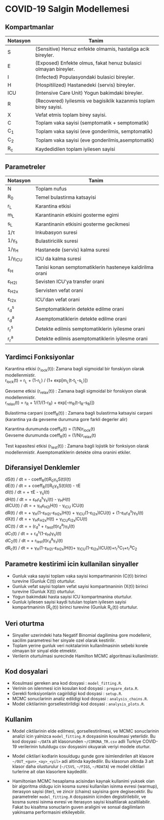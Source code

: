 # COVID-19 Salgin Modellemesi

## Kompartmanlar

| Notasyon   | Tanim | 
| ------------- |-------------| 
| S | (Sensitive) Henuz enfekte olmamis, hastaliga acik bireyler. | 
| E | (Exposed) Enfekte olmus, fakat henuz bulasici olmayan bireyler. | 
| I | (Infected) Populasyondaki bulasici bireyler. | 
| H | (Hospitilized) Hastanedeki (servis) bireyler. | 
| ICU | (Intensive Care Unit) Yogun bakimdaki bireyler. | 
| R | (Recovered) Iyilesmis ve bagisiklik kazanmis toplam birey sayisi. | 
| X | Vefat etmis toplam birey sayisi. | 
| C | Toplam vaka sayisi (semptomatik + semptomatik) | 
| C<sub>1</sub> | Toplam vaka sayisi (eve gonderilmis, semptomatik) | 
| C<sub>2</sub> | Toplam vaka sayisi (eve gonderilmis,asemptomatik) | 
| R<sub>c</sub> | Kaydedidilen toplam iyilesen sayisi | 

## Parametreler

| Notasyon   | Tanim | 
| ------------- |-------------| 
| N | Toplam nufus | 
| R<sub>0</sub> | Temel bulastirma katsayisi | 
| r<sub>L</sub> | Karantina etkisi | 
| m<sub>L</sub> | Karantinanin etkisini gosterme egimi| 
| s<sub>L</sub> | Karantinanin etkisini gosterme gecikmesi | 
| 1/τ | Inkubasyon suresi | 
| 1/γ<sub>s</sub> | Bulastiricilik suresi | 
| 1/γ<sub>H</sub> | Hastanede (servis) kalma suresi | 
| 1/γ<sub>ICU</sub> | ICU da kalma suresi | 
| ε<sub>H</sub> | Tanisi konan semptomatiklerin hasteneye kaldirilma orani | 
| ε<sub>H2I</sub> | Sevisten ICU'ya transfer orani | 
| ε<sub>H2x</sub> | Servisten vefat orani | 
| ε<sub>I2x</sub> | ICU'dan vefat orani | 
| r<sub>d</sub><sup>s</sup>| Semptomatiklerin detekte edilme orani | 
| r<sub>d</sub><sup>a</sup>| Asemptomatiklerin detekte edilme orani | 
| r<sub>r</sub><sup>s</sup>| Detekte edilmis semptomatiklerin iyilesme orani |  
| r<sub>r</sub><sup>a</sup>| Detekte edilmis asemptomatiklerin iyilesme orani |  


## Yardimci Fonksiyonlar

Karantina etkisi (r<sub>lock</sub>(t)): Zamana bagli sigmoidal bir fonskiyon olarak modellenmistir. <br/>
r<sub>lock</sub>(t) = r<sub>L</sub> + (1-r<sub>L</sub>) / (1+ exp[m<sub>L</sub>(t-t<sub>L</sub>-s<sub>L</sub>)])

Gevseme etkisi (r<sub>relax</sub>(t)) : Zamana bagli sigmoidal bir fonskiyon olarak modellenmistir. <br/>
r<sub>relax</sub>(t) = r<sub>R</sub> + 1/(1/(1-r<sub>R</sub>) + exp[-m<sub>R</sub>(t-t<sub>R</sub>-s<sub>R</sub>)])

Bulastirma carpani (coeff<sub>R</sub>(t)) : Zamana bagli bulastirma katsayisi carpani (karantina ya da gevseme durumuna gore farkli degerler alir)

Karantina durumunda coeff<sub>R</sub>(t) = (1/N)r<sub>lock</sub>(t)<br/>
Gevseme durumunda coeff<sub>R</sub>(t) = (1/N)r<sub>relax</sub>(t)

Test kapasitesi etkisi (r<sub>test</sub>(t)) : Zamana bagli lojistik bir fonksiyon olarak modellenmistir. Asemptomatiklerin detekte olma oranini etkiler.

## Diferansiyel Denklemler

dS(t) / dt    = - coeff<sub>R</sub>(t)R<sub>0</sub>γ<sub>s</sub>S(t)I(t)<br/>
dE(t) / dt    = + coeff<sub>R</sub>(t)R<sub>0</sub>γ<sub>s</sub>S(t)I(t) - τE<br/>
dI(t) / dt    = + τE - γ<sub>s</sub>I(t) <br/>
dH(t) / dt    = + ε<sub>H</sub>r<sub>d</sub><sup>s</sup>γ<sub>s</sub>I(t) - γ<sub>H</sub>H(t) <br/>
dICU(t) / dt  = + γ<sub>H</sub>ε<sub>H2I</sub>H(t) - γ<sub>ICU</sub> ICU(t) <br/>
dR(t) / dt    = + γ<sub>H</sub>(1-ε<sub>H2I</sub>-ε<sub>H2x</sub>)H(t) + γ<sub>ICU</sub>(1-ε<sub>I2x</sub>)ICU(t) + (1-ε<sub>H</sub>r<sub>d</sub><sup>s</sup>)γ<sub>s</sub>I(t) <br/>
dX(t) / dt    = + γ<sub>H</sub>ε<sub>H2x</sub>H(t) +  γ<sub>ICU</sub>ε<sub>I2x</sub>ICU(t) <br/>
dC(t) / dt    = + (r<sub>d</sub><sup>s</sup> + r<sub>test</sub>(t)r<sub>d</sub><sup>a</sup>)γ<sub>s</sub>I(t) <br/>
dC<sub>1</sub>(t) / dt    = + r<sub>d</sub><sup>s</sup>(1-ε<sub>H</sub>)γ<sub>s</sub>I(t) <br/>
dC<sub>2</sub>(t) / dt    = + r<sub>test</sub>(t)r<sub>d</sub><sup>a</sup>γ<sub>s</sub>I(t) <br/>
dR<sub>c</sub>(t) / dt    = + γ<sub>H</sub>(1-ε<sub>H2I</sub>-ε<sub>H2x</sub>)H(t)+ γ<sub>ICU</sub>(1-ε<sub>I2x</sub>)ICU(t)+r<sub>r</sub><sup>s</sup>C<sub>1</sub>+r<sub>r</sub><sup>a</sup>C<sub>2</sub> <br/>

## Parametre kestirimi icin kullanilan sinyaller

- Gunluk vaka sayisi toplam vaka sayisi kompartmaninin (C(t)) birinci turevine (Gunluk C(t)) oturtulur. <br/>
- Gunluk vefat sayisi toplam vefat sayisi kompartmaninin (X(t)) birinci turevine (Gunluk X(t)) oturtulur. <br/>
- Yogun bakimdaki hasta sayisi ICU kompartmanina oturtulur. <br/>
- Gunluk iyilesen sayisi kaydi tutulan toplam iyilesen sayisi kompartmaninin (R<sub>c</sub>(t)) birinci turevine (Gunluk R<sub>c</sub>(t)) oturtulur. <br/>

## Veri oturtma 

- Sinyaller uzerindeki hata Negatif Binomial dagilimina gore modellenir, sacilim parametresi her sinyale ozel olarak kestirilir.
- Toplam yerine gunluk veri noktalarinin kullanilmasinin sebebi korele olmayan bir sinyal elde etmektir.
- Verilerin oturtulmasi surecinde Hamilton MCMC algoritmasi kullanilmistir.

## Kod dosyalari

- Kosulmasi gereken ana kod dosyasi : ``model_fitting.R``. 
- Verinin on islenmesi icin kosulan kod dosyasi : ``prepare_data.R``. 
- Gerekli fonksiyonlarin cagirildigi kod dosyasi : ``setup.R``. 
- MCMC sonuclarinin analiz edildigi kod dosyasi : ``analysis_chains.R``. 
- Model ciktilarinin gorsellestirildigi kod dosyasi : ``analysis_plots.R``. 

## Kullanim

- Model ciktilarinin elde edilmesi, gorsellestirilmesi, ve MCMC sonuclarinin analizi icin yalnizca ``model_fitting.R`` dosyasinin kosulmasi yeterlidir. Bu kod dosyasi ``~/DATA`` alt klasorunden ``~/CORONA_TR.csv`` adli Turkiye COVID-19 verilerinin tutuldugu csv dosyasini okuyarak veriyi modele oturtur.

- Model ciktilari kodlarin kosuldugu gunde gore isimlendirilen alt klasore ``~/OUT_<gun>_<ay>_<yil>`` adi altinda kaydedilir. Bu klasorun altinda 3 alt klasor daha olusturulur (``~/CSVS``, ``~/FIGS``, ``~/RDATA``) ve model ciktilari turlerine ait olan klasorlere kaydedilir.  

- Hamiltonian MCMC hesaplama acisindan kaynak kullanimi yuksek olan bir algoritma oldugu icin kosma suresi kullanilan isinma evresi (warmup), iterasyon sayisi (iter), ve zincir (chains) sayisina gore degisecektir. Bu parametreler ``model_fitting.R`` dosyasinin icinden degistirilebilir, ve kosma suresi isinma evresi ve iterasyon sayisi kisaltilarak azaltilabilir. Fakat bu kisaltma sonuclarin guven araligini ve sonsal dagilimlarin yakinsama performasini etkileyebilir.





